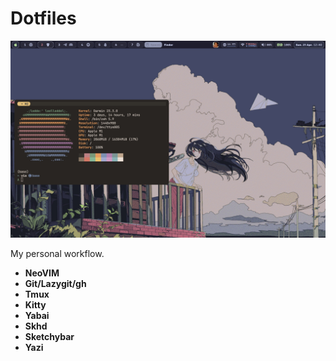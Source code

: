 # Dotfiles

![dashboard](./assets/desktop.jpg)


My personal workflow.

- **NeoVIM**
- **Git/Lazygit/gh**
- **Tmux**
- **Kitty**
- **Yabai**
- **Skhd**
- **Sketchybar**
- **Yazi**

